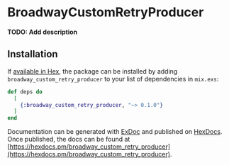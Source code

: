 # BroadwayCustomRetryProducer

**TODO: Add description**

## Installation

If [available in Hex](https://hex.pm/docs/publish), the package can be installed
by adding `broadway_custom_retry_producer` to your list of dependencies in `mix.exs`:

```elixir
def deps do
  [
    {:broadway_custom_retry_producer, "~> 0.1.0"}
  ]
end
```

Documentation can be generated with [ExDoc](https://github.com/elixir-lang/ex_doc)
and published on [HexDocs](https://hexdocs.pm). Once published, the docs can
be found at [https://hexdocs.pm/broadway_custom_retry_producer](https://hexdocs.pm/broadway_custom_retry_producer).

